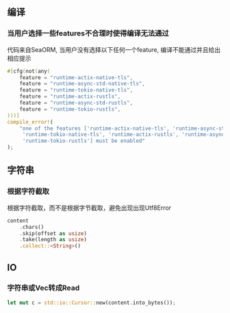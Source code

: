 
## 编译

### 当用户选择一些features不合理时使得编译无法通过
代码来自SeaORM, 当用户没有选择以下任何一个feature, 编译不能通过并且给出相应提示
```rust
#[cfg(not(any(
    feature = "runtime-actix-native-tls",
    feature = "runtime-async-std-native-tls",
    feature = "runtime-tokio-native-tls",
    feature = "runtime-actix-rustls",
    feature = "runtime-async-std-rustls",
    feature = "runtime-tokio-rustls",
)))]
compile_error!(
    "one of the features ['runtime-actix-native-tls', 'runtime-async-std-native-tls', \
     'runtime-tokio-native-tls', 'runtime-actix-rustls', 'runtime-async-std-rustls', \
     'runtime-tokio-rustls'] must be enabled"
);
```

## 字符串

### 根据字符截取

根据字符截取，而不是根据字节截取，避免出现出现Utf8Error

```rust
content
    .chars()
    .skip(offset as usize)
    .take(length as usize)
    .collect::<String>()
```

## IO

### 字符串或Vec<u8>转成Read

```rust
let mut c = std::io::Cursor::new(content.into_bytes());
```
